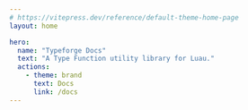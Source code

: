 ```yaml
---
# https://vitepress.dev/reference/default-theme-home-page
layout: home

hero:
  name: "Typeforge Docs"
  text: "A Type Function utility library for Luau."
  actions:
    - theme: brand
      text: Docs
      link: /docs
---
```


